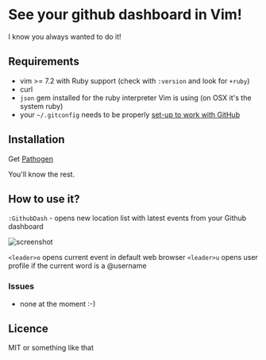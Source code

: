 # See your github dashboard in Vim!

I know you always wanted to do it!


## Requirements

- vim >= 7.2 with Ruby support (check with `:version` and look for `+ruby`)
- curl
- `json` gem installed for the ruby interpreter Vim is using (on OSX it's the system ruby)
- your `~/.gitconfig` needs to be properly [set-up to work with GitHub ](http://help.github.com/git-email-settings/)

## Installation

Get [Pathogen](httsp://github.com/tpope/vim-pathogen)

You'll know the rest.



## How to use it?

`:GithubDash` - opens new location list with latest events from your Github dashboard

![screenshot](https://img.skitch.com/20110504-4deju25mc55akf5pkythac994.png)

`<leader>o` opens current event in default web browser
`<leader>u` opens user profile if the current word is a @username

### Issues

- none at the moment :-)

## Licence

MIT or something like that
